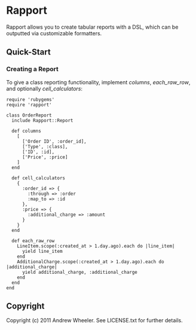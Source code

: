 # Rapport

Rapport allows you to create tabular reports with a DSL, which can be outputted via customizable formatters.

## Quick-Start

### Creating a Report

  To give a class reporting functionality, implement *columns*, *each_raw_row*, and optionally *cell_calculators*:
  
    require 'rubygems'
    require 'rapport'

    class OrderReport
      include Rapport::Report
    
      def columns
        [
          ['Order ID', :order_id],
          ['Type', :class],
          ['ID', :id],
          ['Price', :price]
        ]
      end
    
      def cell_calculators
        {
          :order_id => {
            :through => :order
            :map_to => :id
          },
          :price => {
            :additional_charge => :amount
          }
        }
      end
    
      def each_raw_row
        LineItem.scope(:created_at > 1.day.ago).each do |line_item|
          yield line_item
        end
        AdditionalCharge.scope(:created_at > 1.day.ago).each do |additional_charge|
          yield additional_charge, :additional_charge
        end
      end
    end
  
  



## Copyright

Copyright (c) 2011 Andrew Wheeler. See LICENSE.txt for
further details.

